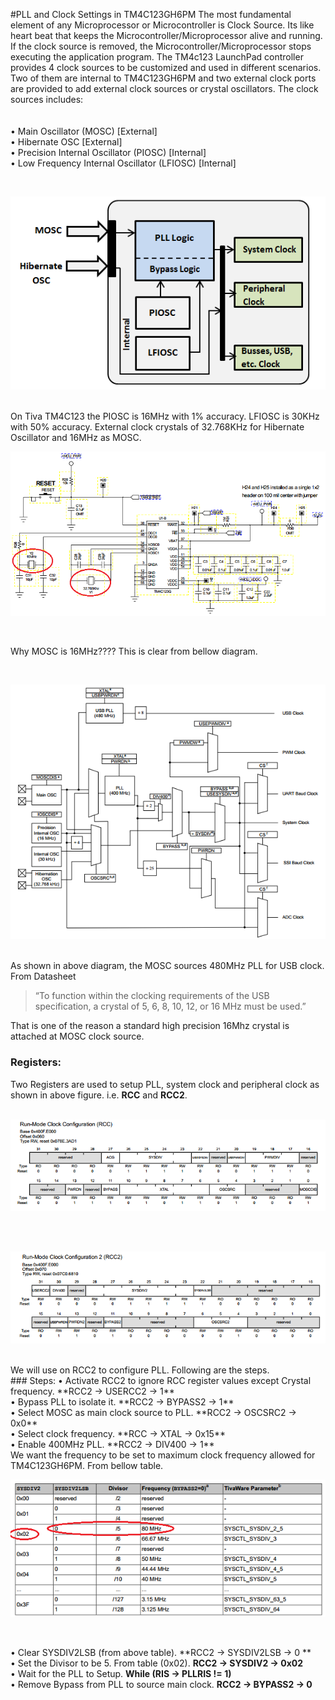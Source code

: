 #PLL and Clock Settings in TM4C123GH6PM
The most fundamental element of any Microprocessor or Microcontroller is Clock Source. Its like heart beat that keeps the Microcontroller/Microprocessor alive and running. If the clock source is removed, the Microcontroller/Microprocessor stops executing the application program. The TM4c123 LaunchPad controller provides 4 clock sources to be customized and used in different scenarios. Two of them are internal to TM4C123GH6PM and two external clock ports are provided to add external clock sources or crystal oscillators. The clock sources includes: <br> <br> <br>
•	Main Oscillator (MOSC)                              [External]  <br>
•	Hibernate OSC                                       [External]  <br>
•	Precision Internal Oscillator (PIOSC)               [Internal]  <br>
•	Low Frequency Internal Oscillator (LFIOSC)          [Internal]  <br>

<br>
<p align="center">
  <img src="../Resources/pll2.png"/>
</p>
<br>
On Tiva TM4C123 the PIOSC is 16MHz with 1% accuracy. LFIOSC is 30KHz with 50% accuracy. External clock crystals of 32.768KHz for Hibernate Oscillator and 16MHz as MOSC. 
<br>
<p align="center">
  <img src="../Resources/xtllaunchpad.png"/>
</p>
<br>

Why MOSC is 16MHz????
This is clear from bellow diagram.

<br>
<p align="center">
  <img src="../Resources/pll.png"/>
</p>
<br>
As shown in above diagram, the MOSC sources 480MHz PLL for USB clock. From Datasheet 

> “To function within the clocking requirements of the USB specification, a crystal of 5, 6, 8, 10, 12, or 16 MHz must be used.” <br>


That is one of the reason a standard high precision 16Mhz crystal is attached at MOSC clock source.
<br>
### Registers:
Two Registers are used to setup PLL, system clock and peripheral clock as shown in above figure. i.e. **RCC** and **RCC2**.
<br>
<br>
<p align="center">
  <img src="../Resources/RCC.png"/>
</p>
<br>
<br>
<p align="center">
  <img src="../Resources/RCC2.png"/>
</p>
<br>
We will use on RCC2 to configure PLL. Following are the steps.
<br>
### Steps:
•	Activate RCC2 to ignore RCC register values except Crystal frequency. **RCC2 -> USERCC2 -> 1** <br>
•	Bypass PLL to isolate it. **RCC2 -> BYPASS2 -> 1** <br>
•	Select MOSC as main clock source to PLL. **RCC2 -> OSCSRC2 -> 0x0** <br>
•	Select clock frequency. **RCC -> XTAL -> 0x15** <br>
•	Enable 400MHz PLL. **RCC2 -> DIV400 -> 1** <br>
We want the frequency to be set to maximum clock frequency allowed for TM4C123GH6PM. From bellow table.

<br>
<p align="center">
  <img src="../Resources/tablesysdiv.png"/>
</p>
<br>

•	Clear SYSDIV2LSB (from above table). **RCC2 -> SYSDIV2LSB -> 0 ** <br>
•	Set the Divisor to be 5. From table (0x02). **RCC2 -> SYSDIV2 -> 0x02** <br>
•	Wait for the PLL to Setup. **While (RIS -> PLLRIS  != 1)** <br>
•	Remove Bypass from PLL to source main clock. **RCC2 -> BYPASS2 -> 0** <br>

<br><br><br>
